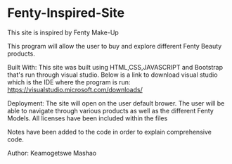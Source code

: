 # Fenty-Inspired-Site
This site is inspired by Fenty Make-Up

This program will allow the user to buy and explore different Fenty Beauty products.

Built With: This site was built using HTML,CSS,JAVASCRIPT and Bootstrap that's run through visual studio. Below is a link to download visual studio which is the IDE where the program is run: https://visualstudio.microsoft.com/downloads/

Deployment: The site will open on the user default brower. The user will be able to navigate through various products as well as the different Fenty Models.
All licenses have been included within the files

Notes have been added to the code in order to explain comprehensive code.

Author: Keamogetswe Mashao
